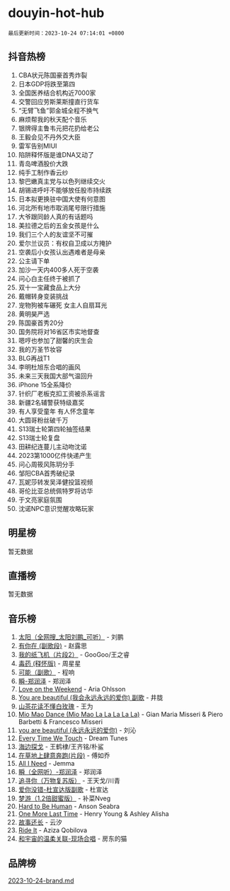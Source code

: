 # douyin-hot-hub

`最后更新时间：2023-10-24 07:14:01 +0800`

## 抖音热榜

1. CBA状元陈国豪首秀炸裂
1. 日本GDP将跌至第四
1. 全国医养结合机构近7000家
1. 交警回应劳斯莱斯撞直行货车
1. “无臂飞鱼”郭金城全程不换气
1. 麻烦帮我的秋天配个音乐
1. 银牌得主鲁韦元把花扔给老公
1. 王毅会见不丹外交大臣
1. 雷军告别MIUI
1. 陷阱释怀版是谁DNA又动了
1. 青岛啤酒股价大跌
1. 纯手工制作香云纱
1. 黎巴嫩真主党与以色列继续交火
1. 胡锡进呼吁不能够放任股市持续跌
1. 日本拟更换驻中国大使有何意图
1. 河北所有地市取消尾号限行措施
1. 大爷跟同龄人真的有话题吗
1. 美拉德之后的五金女孩是什么
1. 我们三个人的友谊坚不可摧
1. 爱尔兰议员：有权自卫成以方掩护
1. 空袭后小女孩认出遇难者是母亲
1. 公主请下单
1. 加沙一天内400多人死于空袭
1. 问心白主任终于被抓了
1. 双十一宝藏食品上大分
1. 戴帽转身变装挑战
1. 宠物狗被车碾死 女主人自扇耳光
1. 黄明昊严选
1. 陈国豪首秀20分
1. 国务院将对16省区市实地督查
1. 嗯哼也参加了甜馨的庆生会
1. 我的万圣节妆容
1. BLG再战T1
1. 李明杜旭东合唱的画风
1. 未来三天我国大部气温回升
1. iPhone 15全系降价
1. 针织厂老板克扣工资被杀系谣言
1. 新疆2名辅警获特级嘉奖
1. 有人享受童年 有人怀念童年
1. 大圆哥粉丝破千万
1. S13瑞士轮第四轮抽签结果
1. S13瑞士轮复盘
1. 田耕纪连蔓儿主动吻沈诺
1. 2023第1000亿件快递产生
1. 问心周筱风陈玥分手
1. 邹阳CBA首秀破纪录
1. 瓦妮莎转发吴泽健投篮视频
1. 哥伦比亚总统佩特罗将访华
1. 于文亮家庭氛围
1. 沈诺NPC意识觉醒攻略玩家

## 明星榜

暂无数据

## 直播榜

暂无数据

## 音乐榜

1. [太阳（全网搜_太阳刘鹏_可听）](https://sf6-cdn-tos.douyinstatic.com/obj/tos-cn-ve-2774/ogWbyIQnlBFImVbeDocRdCIYtBHlbJXgfZMvgz) - 刘鹏
1. [有你在 (副歌段)](https://sf3-cdn-tos.douyinstatic.com/obj/tos-cn-ve-2774/o8zImmNsI8B0yfAW5FKAB1oBhkMAlIrwsZEi1V) - 赵露思
1. [我的纸飞机（片段2）](https://sf3-cdn-tos.douyinstatic.com/obj/tos-cn-ve-2774/oM2ZrKcg2CD5AeRB2gkeXOFB1IxAGJdZPazYHf) - GooGoo/王之睿
1. [毒药 (释怀版)](https://sf3-cdn-tos.douyinstatic.com/obj/tos-cn-ve-2774/oYILMEAzspdZBIzy4frJNB8ZHPHWAhiwowd4Ad) - 周星星
1. [可能（副歌）](https://sf6-cdn-tos.douyinstatic.com/obj/tos-cn-ve-2774/cde1731888894259b333569393c2fb51) - 程响
1. [瞬-郑润泽](https://sf3-cdn-tos.douyinstatic.com/obj/tos-cn-ve-2774/oYXHIohzvbNAzBhHgyksWpRM4bfkDsBdBDAynw) - 郑润泽
1. [Love on the Weekend](https://sf3-cdn-tos.douyinstatic.com/obj/tos-cn-ve-2774/o4tVQen5ZtBZEMlD1CDIepBC2OigkU1KQkb1vd) - Aria Ohlsson
1. [You are beautiful (我会永远永远的爱你) 副歌](https://sf3-cdn-tos.douyinstatic.com/obj/tos-cn-ve-2774/o4NlnjbBAIAhg5wOCWzJoyMzkIqGxYsR7f3W4Q) - 井胧
1. [山茶花读不懂白玫瑰](https://sf3-cdn-tos.douyinstatic.com/obj/tos-cn-ve-2774/osfn8B7DktrRHEPJgPCfDbw7QDQEkwC16BxZg9) - 王为
1. [Mio Mao Dance (Mio Mao La La La La La)](https://sf3-cdn-tos.douyinstatic.com/obj/tos-cn-ve-2774/owhJZ1sWIABNvU3gOxlwztm0oAfMK58zHXT8GM) - Gian Maria Misseri & Piero Barbetti & Francesco Misseri
1. [you are beautiful (永远永远的爱你)](https://sf6-cdn-tos.douyinstatic.com/obj/tos-cn-ve-2774/7f5e088a940e42b487e76fd10d0ffcfd) - 刘沁
1. [Every Time We Touch](https://sf6-cdn-tos.douyinstatic.com/obj/tos-cn-ve-2774/ogN6lUKQeBBfEVhIOMikG1CcJjugxk1tztZyhP) - Dream Tunes
1. [海边探戈](https://sf6-cdn-tos.douyinstatic.com/obj/tos-cn-ve-2774/os9gE0VQCGqt6VQkZDyBBYvfSDY0QFe3vVmubn) - 王鹤棣/王齐铭/朴鲨
1. [在草地上肆意奔跑(片段)](https://sf6-cdn-tos.douyinstatic.com/obj/tos-cn-ve-2774/8831d494742f45dabdfa8adb8b817259) - 傅如乔
1. [All I Need](https://sf3-cdn-tos.douyinstatic.com/obj/tos-cn-ve-2774/e8b55ca1d1fa4f90a60c22b8ece170ac) - Jemma
1. [瞬（全网听）-郑润泽](https://sf6-cdn-tos.douyinstatic.com/obj/tos-cn-ve-2774/o4Vb9eJZClCZTnRQYy0BRSeHGrDtrkrQgIBvQt) - 郑润泽
1. [追寻你（万物复苏版）](https://sf6-cdn-tos.douyinstatic.com/obj/tos-cn-ve-2774/oYeAZJsbjIDit9APmBg8u6uDUQnHmoCf3gbo74) - 王天戈/川青
1. [爱你没错-杜宣达版副歌](https://sf3-cdn-tos.douyinstatic.com/obj/tos-cn-ve-2774/oUm8ctBZQfZQ4jUNWbseSYV0lZDsWn6LCODgCB) - 杜宣达
1. [梦游（1.2倍甜蜜版）](https://sf3-cdn-tos.douyinstatic.com/obj/tos-cn-ve-2774/o4gyAUm8hwufoEABmwVIiQtHsFuGzAEEWtNMzo) - 补菜Nveg
1. [Hard to Be Human](https://sf6-cdn-tos.douyinstatic.com/obj/tos-cn-ve-2774/oQItaej4rB1rBfnJUbKPlQOgDWvSUWRy814CZl) - Anson Seabra
1. [One More Last Time](https://sf6-cdn-tos.douyinstatic.com/obj/tos-cn-ve-2774/oAzTlo0LUAdCAIhjktsKWcLAEUKmZwGcOoB1fy) - Henry Young & Ashley Alisha
1. [故事还长](https://sf3-cdn-tos.douyinstatic.com/obj/tos-cn-ve-2774/30a26758c8594f0ab81ac675c33ee2c5) - 云汐
1. [Ride It](https://sf6-cdn-tos.douyinstatic.com/obj/tos-cn-ve-2774/oMZDIYec6eQynQyWBQnCM11DZzkgnBPtBpD4bi) - Aziza Qobilova
1. [和宇宙的温柔关联-现场合唱](https://sf3-cdn-tos.douyinstatic.com/obj/tos-cn-ve-2774/o0hONGDYQBgk0e5bqDeQOonVmncA6tC2nBwZLT) - 房东的猫

## 品牌榜

[2023-10-24-brand.md](2023-10-24-brand.md)

